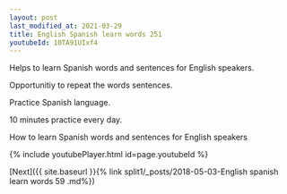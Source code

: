 ```yaml
---
layout: post
last_modified_at: 2021-03-29
title: English Spanish learn words 251 
youtubeId: 10TA91UIxf4
---
```

 
 
Helps to learn Spanish words and sentences for English speakers.

Opportunitiy to repeat the words sentences. 

Practice Spanish language. 
 
10 minutes practice every day. 
 
How to learn Spanish words and sentences for English speakers 
 
{% include youtubePlayer.html id=page.youtubeId %}
 
 
[Next]({{ site.baseurl }}{% link  split1/_posts/2018-05-03-English spanish learn words 59 .md%})
 
